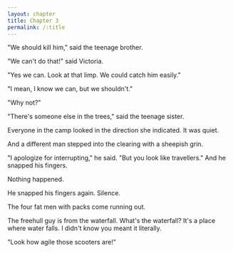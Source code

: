 ```yaml
---
layout: chapter
title: Chapter 3
permalink: /:title
---
```


"We should kill him," said the teenage brother.

"We can't do that!" said Victoria.

"Yes we can. Look at that limp. We could catch him easily."

"I mean, I know we can, but we shouldn't."

"Why not?"

"There's someone else in the trees," said the teenage sister.

Everyone in the camp looked in the direction she indicated. It was quiet.

And a different man stepped into the clearing with a sheepish grin.

"I apologize for interrupting," he said. "But you look like travellers." And he snapped his fingers.

Nothing happened.

He snapped his fingers again. Silence.

The four fat men with packs come running out.

The freehull guy is from the waterfall. What's the waterfall? It's a place where water falls. I didn't know you meant it literally.

"Look how agile those scooters are!"
